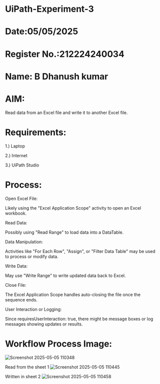 # UiPath-Experiment-3
# Date:05/05/2025
# Register No.:212224240034
# Name: B Dhanush kumar
# AIM:
Read data from an Excel file and write it to another Excel file.


# Requirements:
1.) Laptop

2.) Internet

3.) UiPath Studio
# Process:
Open Excel File:

Likely using the "Excel Application Scope" activity to open an Excel workbook.

Read Data:

Possibly using "Read Range" to load data into a DataTable.

Data Manipulation:

Activities like "For Each Row", "Assign", or "Filter Data Table" may be used to process or modify data.

Write Data:

May use "Write Range" to write updated data back to Excel.

Close File:

The Excel Application Scope handles auto-closing the file once the sequence ends.

User Interaction or Logging:

Since requiresUserInteraction: true, there might be message boxes or log messages showing updates or results.

# Workflow Process Image:
![Screenshot 2025-05-05 110348](https://github.com/user-attachments/assets/4d7a13f8-0305-4f0d-ada5-67f069e222e9)

Read from the sheet 1
![Screenshot 2025-05-05 110445](https://github.com/user-attachments/assets/8aa0f93c-7cc3-4859-8e02-adce6d24596f)

Written in sheet 2
![Screenshot 2025-05-05 110458](https://github.com/user-attachments/assets/9773e61e-5b1f-43eb-8cde-5be1c59aab11)
